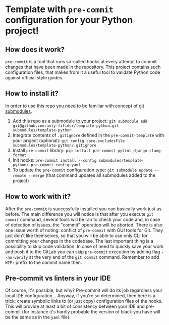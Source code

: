 # Template with `pre-commit` configuration for your Python project!

## How does it work?

`pre-commit` is a tool that runs so-called hooks at every attempt to commit
changes that have been made in the repository. This project contains such
configuration files, that makes from it a useful tool to validate Python code
against official style guides.

## How to install it?

In order to use this repo you need to be familiar with concept of
[git submodules](https://git-scm.com/book/en/v2/Git-Tools-Submodules).

1. Add this repo as a submodule to your project:
   `git submodule add git@github.com:anty-filidor/template-python.git submodules/template-python`
2. Integrate contents of `.gitignore` defined in the `pre-commit-template` with
   your project (optional):
   `git config core.excludesFile submodules/template-python/.gitignore`
3. Install `pre-commit` library: `pip install pre-commit pylint_django clang-format`
4. Init hooks:
   `pre-commit install --config submodules/template-python/.pre-commit-config.yaml`
5. To update the `pre-commit` configuration type:
   `git submodule update --remote --merge` (that command updates all submodules
   added to the project)

## How to work with it?

After the `pre-commit` is successfully installed you can basically work just as
before. The main difference you will notice is that after you execute
`git commit` command, several tools will be ran to check your code and, in
case of detection of issues, the "commit" operation will be aborted. There is
also one issue worth of noting: conflict of `pre-commit` with GUI tools for
Git. They just don't like themselves, so that you will be able to use only CLI
for committing your changes in the codebase. The last important thing is a
possibility to skip code validation. In case of need to quickly save your work
and push it to the GitLab you can skip `pre-commit` execution by adding flag
`--no-verify` at the very end of the `git commit` command. Remember to add
`WIP:` prefix to the commit name then.

## Pre-commit vs linters in your IDE

Of course, it's possible, but why? Pre-commit will do its job regardless your 
local IDE configuration... Anyway, if you're so determined, then here is a
trick: create symbolic links to (or just copy) configuration files of the hooks. 
This will provide at least a bit of consistency between your IDE and pre-commit
(for instance it's hardly probable the version of black you have will be the 
same as in the `yaml` file).
